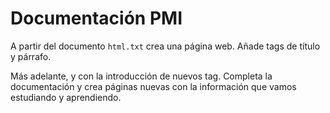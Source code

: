 # Documentación PMI

A partir del documento `html.txt` crea una página web.  Añade tags de título y párrafo.

Más adelante, y con la introducción de nuevos tag.  Completa la documentación y crea páginas nuevas con la información que vamos estudiando y aprendiendo.